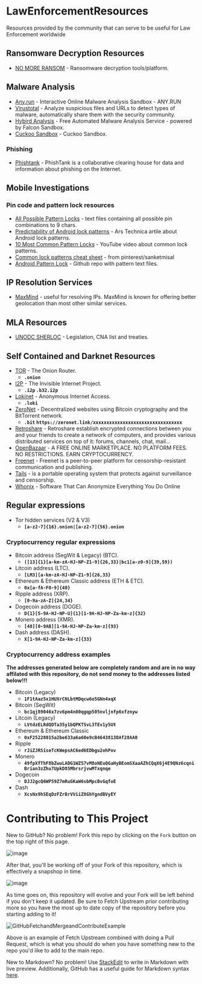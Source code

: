 # LawEnforcementResources

Resources provided by the community that can serve to be useful for Law Enforcement worldwide

## Ransomware Decryption Resources

* [NO MORE RANSOM](https://www.nomoreransom.org/en/index.html) - Ransomware decryption tools/platform.

## Malware Analysis
* [Any.run](https://app.any.run/) - Interactive Online Malware Analysis Sandbox - ANY.RUN
* [Virustotal](https://www.virustotal.com/) - Analyze suspicious files and URLs to detect types of malware, automatically share them with the security community.
* [Hybird Analysis](https://www.hybrid-analysis.com/) - Free Automated Malware Analysis Service - powered by Falcon Sandbox.
* [Cuckoo Sandbox](https://cuckoo.cert.ee/) - Cuckoo Sandbox.

### Phishing
* [Phishtank](http://phishtank.org/) - PhishTank is a collaborative clearing house for data and information about phishing on the Internet.

## Mobile Investigations

### Pin code and pattern lock resources

* [All Possible Pattern Locks](https://github.com/ByteRockstar1996/All-Possible-Pattern-Locks) - text files containing all possible pin combinations to 9 chars.
* [Predictability of Android lock patterns](https://arstechnica.com/information-technology/2015/08/new-data-uncovers-the-surprising-predictability-of-android-lock-patterns/) - Ars Technica artile about Android lock patterns.
* [10 Most Common Pattern Locks](https://www.youtube.com/watch?v=zD4ge-HPIGQ) - YouTube video about common lock patterns.
* [Common lock patterns cheat sheet](https://github.com/Digital-Forensics-Discord-Server/LawEnforcementResources/raw/main/CommonLockPatterns.jpg) - from pinterest/sanketmisal
* [Android Pattern Lock](https://github.com/delight-im/AndroidPatternLock) - Github repo with pattern text files.

## IP Resolution Services

* [MaxMind](https://www.maxmind.com/en/home) - useful for resolving IPs. MaxMind is known for offering better geolocation than most other similar services. 

## MLA Resources

* [UNODC SHERLOC](https://sherloc.unodc.org/cld/en/st/home.html) - Legislation, CNA list and treaties.

## Self Contained and Darknet Resources

* [TOR](https://www.torproject.org/) - The Onion Router. 
  * **```.onion```**
* [I2P](https://geti2p.net/en/) - The Invisible Internet Project. 
  * **```.i2p``` ```.b32.i2p```**
* [Lokinet](https://lokinet.org/) - Anonymous Internet Access.
  * **```.loki```**
* [ZeroNet](https://zeronet.io/) - Decentralized websites using Bitcoin cryptography and the BitTorrent network.
  * **```.bit``` ```https://zeronet.link/xxxxxxxxxxxxxxxxxxxxxxxxxxxxxxxxx```**
* [Retroshare](https://retroshare.cc/) - Retroshare establish encrypted connections between you and your friends to create a network of computers, and provides various distributed services on top of it: forums, channels, chat, mail...
* [OpenBazaar](https://openbazaar.org/) - A FREE ONLINE MARKETPLACE. NO PLATFORM FEES. NO RESTRICTIONS. EARN CRYPTOCURRENCY.
* [Freenet](https://freenetproject.org/) - Freenet is a peer-to-peer platform for censorship-resistant communication and publishing.
* [Tails](https://tails.boum.org/) - is a portable operating system that protects against surveillance and censorship. 
* [Whonix](https://www.whonix.org/) - Software That Can Anonymize Everything You Do Online

## Regular expressions
* Tor hidden services (V2 & V3) 
  * **```[a-z2-7]{16}.onion|[a-z2-7]{56}.onion```**

### Cryptocurrency regular expressions
* Bitcoin address (SegWit & Legacy)  (BTC). 
  *  **```([13]{1}[a-km-zA-HJ-NP-Z1-9]{26,33}|bc1[a-z0-9]{39,59})```**
* Litcoin address (LTC). 
  * **```[LM3][a-km-zA-HJ-NP-Z1-9]{26,33}```**
* Ethereum & Ethereum Classic address (ETH & ETC).
  * **```0x[a-fA-F0-9]{40}```**
* Ripple address (XRP).
  * **```[0-9a-zA-Z]{24,34}```**
* Dogecoin address (DOGE).
  * **```D{1}[5-9A-HJ-NP-U]{1}[1-9A-HJ-NP-Za-km-z]{32}```**
* Monero address (XMR).
  * **```[48][0-9AB][1-9A-HJ-NP-Za-km-z]{93}```**
* Dash address (DASH).
  * **```X[1-9A-HJ-NP-Za-km-z]{33}```**

### Cryptocurrency address examples
**The addresses generated below are completely random and are in no way affilated with this repository, do not send money to the addresses listed below!!!**

* Bitcoin (Legacy)
  * **```1F1tAaz5x1HUXrCNLbtMDqcw6o5GNn4xqX```**
* Bitcoin (SegWit)
  * **```bc1qj89046x7zv6pm4n00qgqp505nvljnfp6xfznyw```**
* Litcoin (Legacy)
  * **```LVtdzELRdQDTa35y1bQPKTSvL3TEv1y5Ut```** 
* Ethereum & Ethereum Classic
  * **```0xF25228015a2be633a6a60e9cB4643813DAf28AA0```**
* Ripple
  * **```rJiZJRSiseTcKWepsAC6ed6EDbgu2ohPov```**
* Monero
  * **```49fpXfThF8bZwuLADG1WZ57vM8oNEuQGaHyBEomSXaaAZhCQqX6j4E9QNz6cqniBrian3zZhu7UpkD85MbrsrjvwMTxqnqe```**
* Dogecoin
  * **```DJJ2gcQ6WP59Z7mRuGKaW6sbMpcBvGqfoE```**
* Dash
  * **```XcsNx9hSEqDzFZrBrVViiZ8GhYgndBVyEY```** 

# Contributing to This Project

New to GitHub? No problem! Fork this repo by clicking on the `Fork` button on the top right of this page. 

![image](https://user-images.githubusercontent.com/36825567/131013036-a7874694-3256-4e0e-87e8-13dc1d402b31.png)

After that, you'll be working off of your Fork of this repository, which is effectively a snapshop in time. 

![image](https://user-images.githubusercontent.com/36825567/131013270-7c991c8d-d1b9-4f84-8c3d-9ef20a8d86e4.png)

As time goes on, this repository will evolve and your Fork will be left behind if you don't keep it updated. Be sure to Fetch Upstream prior contributing more so you have the most up to date copy of the repository before you starting adding to it!

![GitHubFetchandMergeandContributeExample](https://user-images.githubusercontent.com/36825567/131013496-8b547597-8e97-443e-88bb-ce75501f07c9.gif)

Above is an example of Fetch Upstream combined with doing a Pull Request, which is what you should do when you have something new to the repo you'd like to add to the main repo.

New to Markdown? No problem! Use [StackEdit](https://stackedit.io/app#) to write in Markdown with live preview. Additionally, GitHub has a useful guide for Markdown syntax [here](https://docs.github.com/en/github/writing-on-github/getting-started-with-writing-and-formatting-on-github/basic-writing-and-formatting-syntax). 
